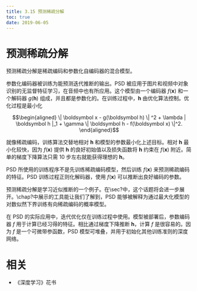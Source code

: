 ```yaml
---
title: 3.15 预测稀疏分解
toc: true
date: 2019-06-05
---
```


# 预测稀疏分解


预测稀疏分解是稀疏编码和参数化自编码器的混合模型。


参数化编码器被训练为能预测迭代推断的输出。PSD 被应用于图片和视频中对象识别的无监督特征学习，在音频中也有所应用。这个模型由一个编码器 $f(\boldsymbol x)$ 和一个解码器 $g(\boldsymbol h)$ 组成，并且都是参数化的。在训练过程中，$\boldsymbol h$ 由优化算法控制。优化过程是最小化


$$\begin{aligned}
 \| \boldsymbol x - g(\boldsymbol h) \| ^2 + \lambda | \boldsymbol h |_1 + \gamma \| \boldsymbol h - f(\boldsymbol x) \|^2.
\end{aligned}$$


就像稀疏编码，训练算法交替地相对 $\boldsymbol h$ 和模型的参数最小化上述目标。相对 $\boldsymbol h$ 最小化较快，因为 $f(\boldsymbol x)$ 提供 $\boldsymbol h$ 的良好初始值以及损失函数将 $\boldsymbol h$ 约束在 $f(\boldsymbol x)$ 附近。简单的梯度下降算法只需 10 步左右就能获得理想的 $\boldsymbol h$。


PSD 所使用的训练程序不是先训练稀疏编码模型，然后训练 $f(\boldsymbol x)$ 来预测稀疏编码的特征。PSD 训练过程正则化解码器，使用 $f(\boldsymbol x)$ 可以推断出良好编码的参数。


预测稀疏分解是学习近似推断的一个例子。在\sec?中，这个话题将会进一步展开。\chap?中展示的工具能让我们了解到，PSD 能够被解释为通过最大化模型的对数似然下界训练有向稀疏编码的概率模型。



在 PSD 的实际应用中，迭代优化仅在训练过程中使用。模型被部署后，参数编码器 $f$ 用于计算已经习得的特征。相比通过梯度下降推断 $\boldsymbol h$，计算 $f$ 是很容易的。因为 $f$ 是一个可微带参函数，PSD 模型可堆叠，并用于初始化其他训练准则的深度网络。



# 相关

- 《深度学习》花书
